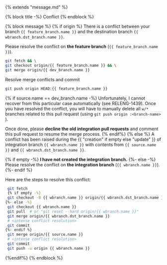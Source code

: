 {% extends "message.md" %}

{% block title -%}
Conflict
{% endblock %}

{% block message %}
{% if origin %}
There is a conflict between your branch `{{ feature_branch.name }}` and the
destination branch `{{ wbranch.dst_branch.name }}`.

Please resolve the conflict on **the feature branch** (`{{ feature_branch.name }}`).

```sh
git fetch && \
git checkout origin/{{ feature_branch.name }} && \
git merge origin/{{ dev_branch.name }}
```

Resolve merge conflicts and commit

```sh
git push origin HEAD:{{ feature_branch.name }}
```

{% if source.name == dev_branch.name -%}
Unfortunately, I cannot recover from this particular case automatically (see
RELENG-1439). Once you have resolved the conflict, you will have to manually
delete all `w/*` branches related to this pull request
(using `git push origin :<branch-name> `).

Once done, please **decline the old integration pull requests** and comment
this pull request to resume the merge process.
{% endif%}
{% else %}
A conflict has been raised during the {{ "creation" if empty else "update" }} of
integration branch `{{ wbranch.name }}` with contents from `{{ source.name }}`
and `{{ wbranch.dst_branch.name }}`.

{% if empty -%}
**I have not created the integration branch.**
{%- else -%}
Please resolve the conflict on **the integration branch** (`{{ wbranch.name }}`).
{%- endif %}


Here are the steps to resolve this conflict:

```bash
 git fetch
 {% if empty -%}
 git checkout -B {{ wbranch.name }} origin/{{ wbranch.dst_branch.name }}
{%- else -%}
 git checkout {{ wbranch.name }}
 git pull  # or "git reset --hard origin/{{ wbranch.name }}"
 git merge origin/{{ wbranch.dst_branch.name }}
 # <intense conflict resolution>
 git commit
{%- endif %}
 git merge origin/{{ source.name }}
 # <intense conflict resolution>
 git commit
 git push -u origin {{ wbranch.name }}
```
{%endif%}
{% endblock %}

